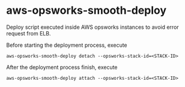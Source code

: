 # aws-opsworks-smooth-deploy
Deploy script executed inside AWS opsworks instances to avoid error request from ELB.


Before starting the deployment process, execute

```
aws-opsworks-smooth-deploy detach --opsworks-stack-id=<STACK-ID>
```

After the deployment process finish, execute

```
aws-opsworks-smooth-deploy attach --opsworks-stack-id=<STACK-ID>
```
